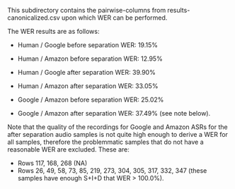 This subdirectory contains the pairwise-columns from results-canonicalized.csv
upon which WER can be performed.

The WER results are as follows:

- Human / Google before separation WER: 19.15%
- Human / Amazon before separation WER: 12.95%

- Human / Google after  separation WER: 39.90%
- Human / Amazon after  separation WER: 33.05%

- Google / Amazon before separation WER: 25.02%
- Google / Amazon after  separation WER: 37.49% (see note below).

Note that the quality of the recordings for Google and Amazon ASRs for the 
after separation audio samples is not quite high enough to derive a WER for
all samples, therefore the problemmatic samples that do not have a reasonable
WER are excluded.  These are: 
- Rows 117, 168, 268 (NA)
- Rows 26, 49, 58, 73, 85, 219, 273, 304, 305, 317, 332, 347 (these samples 
 have enough S+I+D that WER > 100.0%).
